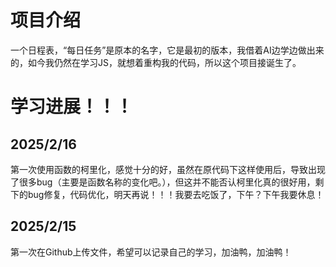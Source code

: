 # 项目介绍
  一个日程表，“每日任务”是原本的名字，它是最初的版本，我借着AI边学边做出来的，如今我仍然在学习JS，就想着重构我的代码，所以这个项目接诞生了。
# 学习进展！！！
## 2025/2/16
  第一次使用函数的柯里化，感觉十分的好，虽然在原代码下这样使用后，导致出现了很多bug（主要是函数名称的变化吧。），但这并不能否认柯里化真的很好用，剩下的bug修复，代码优化，明天再说！！！我要去吃饭了，下午？下午我要休息！
## 2025/2/15
  第一次在Github上传文件，希望可以记录自己的学习，加油鸭，加油鸭！
